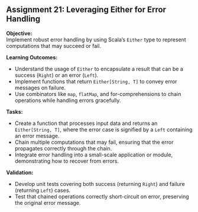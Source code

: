 ## Assignment 21: Leveraging Either for Error Handling

**Objective:**  
Implement robust error handling by using Scala’s `Either` type to represent computations that may succeed or fail.

**Learning Outcomes:**  
- Understand the usage of `Either` to encapsulate a result that can be a success (`Right`) or an error (`Left`).  
- Implement functions that return `Either[String, T]` to convey error messages on failure.  
- Use combinators like `map`, `flatMap`, and for-comprehensions to chain operations while handling errors gracefully.

**Tasks:**  
- Create a function that processes input data and returns an `Either[String, T]`, where the error case is signified by a `Left` containing an error message.  
- Chain multiple computations that may fail, ensuring that the error propagates correctly through the chain.  
- Integrate error handling into a small-scale application or module, demonstrating how to recover from errors.

**Validation:**  
- Develop unit tests covering both success (returning `Right`) and failure (returning `Left`) cases.  
- Test that chained operations correctly short-circuit on error, preserving the original error message.
